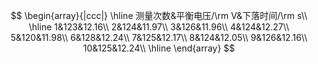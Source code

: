 $$
\begin{array}{|ccc|}
	\hline
	测量次数&平衡电压/\rm V&下落时间/\rm s\\
	\hline
	1&123&12.16\\
	2&124&11.97\\
	3&126&11.96\\
	4&124&12.27\\
	5&120&11.98\\
	6&128&12.24\\
	7&125&12.17\\
	8&124&12.05\\
	9&126&12.16\\
	10&125&12.24\\
	\hline	
\end{array}
$$